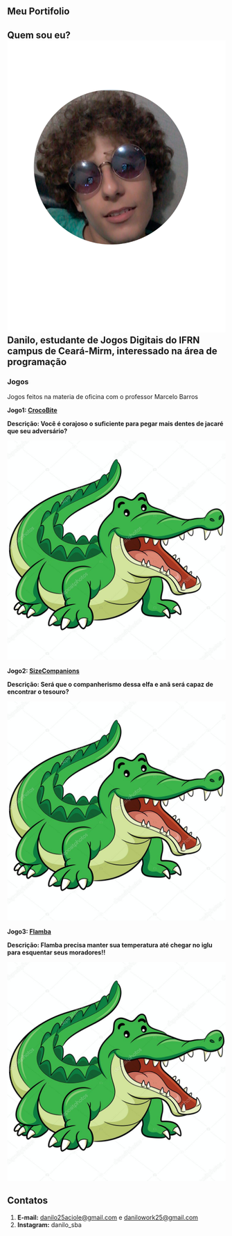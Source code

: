 ## Meu Portifolio
## Quem sou eu? ![imagem](Perfil.png) Danilo, estudante de Jogos Digitais do IFRN campus de Ceará-Mirm, interessado na área de programação

### Jogos

Jogos feitos na materia de oficina com o professor Marcelo Barros

**Jogo1: <a href="https://danilo25.github.io/CrocoBite/" target="_blank"> CrocoBite <a/>**

**Descrição: Você é corajoso o suficiente para pegar mais dentes de jacaré que seu adversário?**

<a href="https://danilo25.github.io/CrocoBite/" target="_blank"> ![imagem](Crocodilo.jpg) </a>


**Jogo2: <a href="https://danilo25.github.io/SizeCompanions2" target="_blank"> SizeCompanions</a>** 

**Descrição: Será que o companherismo dessa elfa e anã será capaz de encontrar o tesouro?**

<a href="https://danilo25.github.io/SizeCompanions2" target="_blank"> ![imagem](Crocodilo.jpg) </a>


**Jogo3: <a href="http://raixasantos.github.io/Flamba/" target="_blank"> Flamba </a>** 

**Descrição: Flamba precisa manter sua temperatura até chegar no iglu para esquentar seus moradores!!**

<a href="https://raixasantos.github.io/Flamba/" target="_blank"> ![imagem](Crocodilo.jpg) </a>


## Contatos
1. **E-mail:** danilo25aciole@gmail.com e danilowork25@gmail.com
2. **Instagram:** danilo_sba
